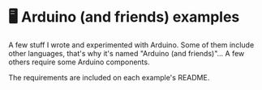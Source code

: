 # :desktop_computer: Arduino (and friends) examples

A few stuff I wrote and experimented with Arduino. Some of them include other languages,
that's why it's named "Arduino (and friends)"... A few others require some Arduino components.

The requirements are included on each example's README.
